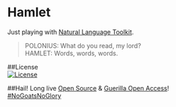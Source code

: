 # Hamlet  
Just playing with [Natural Language Toolkit](http://www.nltk.org/).   
>POLONIUS: What do you read, my lord?  
HAMLET: Words, words, words.  

##License   
[![License](http://img.shields.io/:license-mit-blue.svg)](https://opensource.org/licenses/MIT)
 
 
##Hail! 
Long live [Open Source](https://opensource.org/) & [Guerilla Open Access](https://archive.org/stream/GuerillaOpenAccessManifesto/Goamjuly2008_djvu.txt)!     
[#NoGoatsNoGlory](http://giphy.com/search/goats)